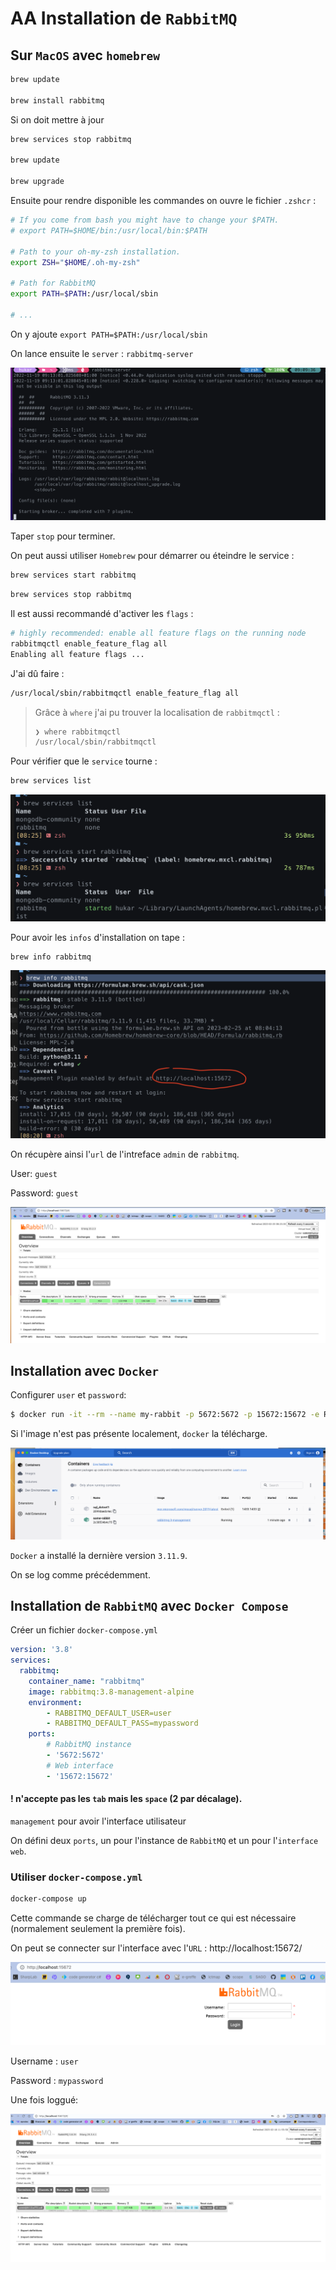 # AA Installation de `RabbitMQ`



## Sur `MacOS` avec `homebrew`

```bash
brew update

brew install rabbitmq
```

Si on doit mettre à jour

```bash
brew services stop rabbitmq

brew update

brew upgrade
```

Ensuite pour rendre disponible les commandes on ouvre le fichier `.zshcr` :

```bash
# If you come from bash you might have to change your $PATH.
# export PATH=$HOME/bin:/usr/local/bin:$PATH

# Path to your oh-my-zsh installation.
export ZSH="$HOME/.oh-my-zsh"

# Path for RabbitMQ
export PATH=$PATH:/usr/local/sbin

# ...
```

On y ajoute `export PATH=$PATH:/usr/local/sbin`

On lance ensuite le `server` : `rabbitmq-server`

<img src="assets/start-rabbit-mq-server.png" alt="start-rabbit-mq-server" style="zoom:50%;" />

Taper `stop` pour terminer.

On peut aussi utiliser `Homebrew` pour démarrer ou éteindre le service :

```bash
brew services start rabbitmq
```

```bash
brew services stop rabbitmq
```

Il est aussi recommandé d'activer les `flags` :

```bash
# highly recommended: enable all feature flags on the running node
rabbitmqctl enable_feature_flag all
Enabling all feature flags ...
```

J'ai dû faire :

```bash
/usr/local/sbin/rabbitmqctl enable_feature_flag all
```

> Grâce à `where` j'ai pu trouver la localisation de `rabbitmqctl` :
>
> ```bash
> ❯ where rabbitmqctl
> /usr/local/sbin/rabbitmqctl
> ```

Pour vérifier que le `service` tourne :

```bash
brew services list
```

<img src="assets/show-if-service-is-running.png" alt="show-if-service-is-running" />



Pour avoir les `infos` d'installation on tape :

```bash
brew info rabbitmq
```

<img src="assets/rabbit-mq-manager-url.png" alt="rabbit-mq-manager-url" />

On récupère ainsi l'`url` de l'intreface `admin` de `rabbitmq`.

User: `guest`

Password: `guest`

<img src="assets/rabbit-mq-intreface-admin-management.png" alt="rabbit-mq-intreface-admin-management" />



## Installation avec `Docker`

Configurer `user` et `password`:

```bash
$ docker run -it --rm --name my-rabbit -p 5672:5672 -p 15672:15672 -e RABBITMQ_DEFAULT_USER=hukar -e RABBITMQ_DEFAULT_PASS=huk@r99_ rabbitmq:3.11-management
```

Si l'image n'est pas présente localement, `docker` la télécharge.

<img src="assets/docker-image-rabbit-mq-running.png" alt="docker-image-rabbit-mq-running" />

`Docker` a installé la dernière version `3.11.9`.

On se log comme précédemment.



## Installation de `RabbitMQ` avec `Docker Compose`

Créer un fichier `docker-compose.yml`

```yml
version: '3.8'
services:
  rabbitmq:
  	container_name: "rabbitmq"
  	image: rabbitmq:3.8-management-alpine
  	environment:
  		- RABBITMQ_DEFAULT_USER=user
  		- RABBITMQ_DEFAULT_PASS=mypassword
  	ports:
  		# RabbitMQ instance
  		- '5672:5672'
  		# Web interface
  		- '15672:15672'
```

#### ! n'accepte pas les `tab` mais les `space` (2 par décalage).

 `management` pour avoir l'interface utilisateur

On défini deux `ports`, un pour l'instance de `RabbitMQ` et un pour l'`interface web`.



### Utiliser `docker-compose.yml`

```bash
docker-compose up
```

Cette commande se charge de télécharger tout ce qui est nécessaire (normalement seulement la première fois).

On peut se connecter sur l'interface avec l'`URL` : http://localhost:15672/

<img src="assets/connect-to%20rabbitmq-interface.png" alt="connect-to rabbitmq-interface" />

Username : `user`

Password : `mypassword`

Une fois loggué:

<img src="assets/rabbitmq-user-interface-cool.png" alt="rabbitmq-user-interface-cool" />





















